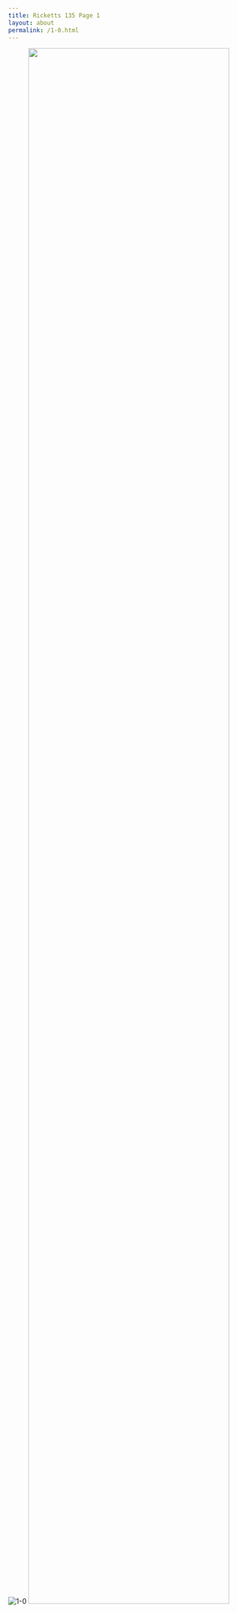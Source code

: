 ```yaml
---
title: Ricketts 135 Page 1
layout: about
permalink: /1-0.html
---
```

![1-0](/objects/1-0.jpg)
<image src="/objects/1-0.jpg" width=90% height=90%>
